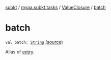 [subkt](../../index.md) / [myaa.subkt.tasks](../index.md) / [ValueClosure](index.md) / [batch](./batch.md)

# batch

`val batch: `[`String`](https://kotlinlang.org/api/latest/jvm/stdlib/kotlin/-string/index.html) [(source)](https://github.com/Myaamori/SubKt/blob/master/src/main/kotlin/myaa/subkt/tasks/tasks.kt#L434)

Alias of [entry](entry.md).

